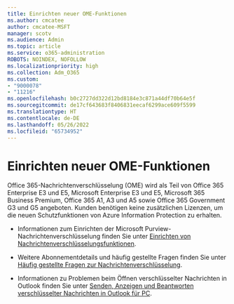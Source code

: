 ```yaml
---
title: Einrichten neuer OME-Funktionen
ms.author: cmcatee
author: cmcatee-MSFT
manager: scotv
ms.audience: Admin
ms.topic: article
ms.service: o365-administration
ROBOTS: NOINDEX, NOFOLLOW
ms.localizationpriority: high
ms.collection: Adm_O365
ms.custom:
- "9000078"
- "11216"
ms.openlocfilehash: b0c2727dd322d12bd8184e3c871a44df70b64e5f
ms.sourcegitcommit: de17cf643683f8406831eecaf6299ace609f5599
ms.translationtype: HT
ms.contentlocale: de-DE
ms.lasthandoff: 05/26/2022
ms.locfileid: "65734952"
---
```

# <a name="set-up-new-ome-capabilities"></a>Einrichten neuer OME-Funktionen

Office 365-Nachrichtenverschlüsselung (OME) wird als Teil von Office 365 Enterprise E3 und E5, Microsoft Enterprise E3 und E5, Microsoft 365 Business Premium, Office 365 A1, A3 und A5 sowie Office 365 Government G3 und G5 angeboten. Kunden benötigen keine zusätzlichen Lizenzen, um die neuen Schutzfunktionen von Azure Information Protection zu erhalten. 

- Informationen zum Einrichten der Microsoft Purview-Nachrichtenverschlüsselung finden Sie unter [Einrichten von Nachrichtenverschlüsselungsfunktionen](https://docs.microsoft.com/microsoft-365/compliance/set-up-new-message-encryption-capabilities).

- Weitere Abonnementdetails und häufig gestellte Fragen finden Sie unter [Häufig gestellte Fragen zur Nachrichtenverschlüsselung](https://docs.microsoft.com/microsoft-365/compliance/ome-faq#what-subscriptions-do-i-need-to-use-the-new-ome-capabilities-).

- Informationen zu Problemen beim Öffnen verschlüsselter Nachrichten in Outlook finden Sie unter [Senden, Anzeigen und Beantworten verschlüsselter Nachrichten in Outlook für PC](https://support.microsoft.com/topic/send-view-and-reply-to-encrypted-messages-in-outlook-for-pc-eaa43495-9bbb-4fca-922a-df90dee51980?ui=en-us&rs=en-us&ad=us).